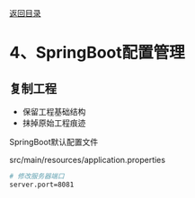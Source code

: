 [返回目录](/blog/java/spring-boot/index.md)

# 4、SpringBoot配置管理

## 复制工程

- 保留工程基础结构
- 抹掉原始工程痕迹

SpringBoot默认配置文件

src/main/resources/application.properties

```bash
# 修改服务器端口
server.port=8081
```